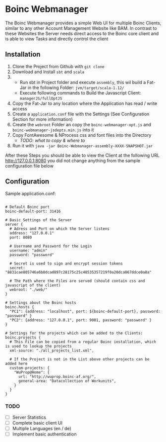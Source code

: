 Boinc Webmanager
=====================

The Boinc Webmanager provides a simple Web UI for multiple Boinc Clients, similar to any other 
Account Management Website like BAM. In contrast to these Websites the Server needs direct access
to the Boinc core client and is able to view Tasks and directly control the client


## Installation
1. Clone the Project from Github with `git clone`
2. Download and Install `sbt` and `scala`
3. - Run sbt in Project folder and execute `assembly`, this wil build a Fat-Jar in the following Folder: `jvm/target/scala-1.12/`
   - Execute following commands to Build the Javascript Client: `managerJS/fullOptJS`
4. Copy the Fat-Jar to any location where the Application has read / write access
5. Create a `application.conf` file with the Settings (See Configuration Section for more information)
6. Create the `webroot` Folder an copy the `boinc-webmanager-opt.js` and `boinc-webmanager-jsdepts.min.js` into it
7. Copy FontAwesome & NProcess css and font files into the Directory
   - *TODO: what to copy & where to* 
8. Run it with `java -jar Boinc-Webmanager-assembly-XXXX-SNAPSHOT.jar`

After these Steps you should be able to view the Client at the following URL http://127.0.0.1:8080 
you did not change anything from the sample configuration file below

## Configuration
Sample application.conf: 
````hocon

# Default Boinc port
boinc-default-port: 31416

# Basic Settings of the Server
server {
  # Adress and Port on which the Server listens
  address: "127.0.0.1"
  port: 8080
  
  # Username and Password for the Login
  username: "admin"
  password: "password"
  
  # Secret is used to sign and encrypt session tokens 
  secret: "8831cae805746a6b0dcad897c28175c25c48535357219f0a20dca867ddce0a8a"
  
  # The Path where the Files are served (should contain css and javascript of the client)
  webroot: "./web/"
}

# Settings about the Boinc hosts
boinc.hosts {
  "PC1": {address: "localhost", port: ${boinc-default-port}, password: "password" }
  "PC2": {address: "127.0.0.1", port: 9001, password: "password" }
}

# Settings for the projects which can be added to the Clients: 
boinc.projects {
  # This File can be copied from a regular Boinc installation, which is used to lookup the projects
  xml-source: "./all_projects_list.xml",
  
  # If the Project is not in the List above other projects can be added here
  custom-projects: {
    "WuProp@Home": {
      url: "http://wuprop.boinc-af.org/",
      general-area: "Datacollection of Workunits",
    }
  }
}
````

### TODO
- [ ] Server Statistics
- [ ] Complete basic client UI
- [ ] Multiple Languages (en / de)
- [ ] Implement basic authentication 